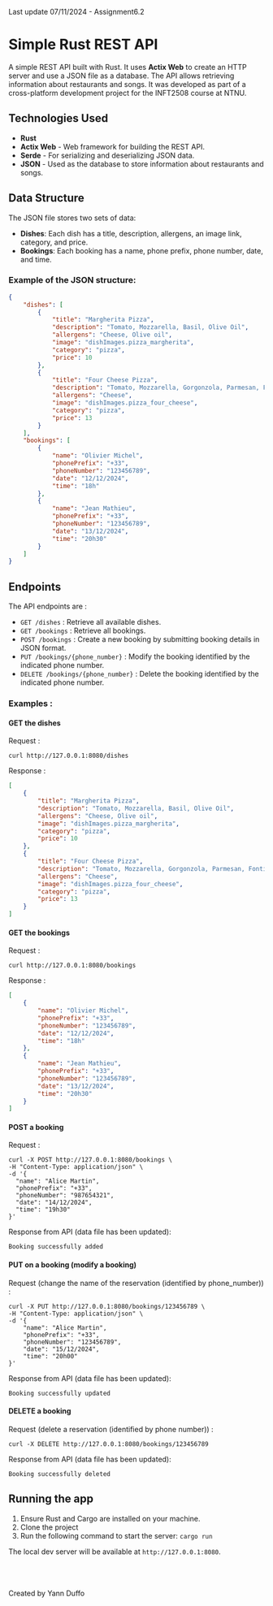 Last update 07/11/2024 - Assignment6.2

# Simple Rust REST API

A simple REST API built with Rust. It uses **Actix Web** to create an HTTP server and use a JSON file as a database. The API allows retrieving information about restaurants and songs. It was developed as part of a cross-platform development project for the INFT2508 course at NTNU.

## Technologies Used

- **Rust**
- **Actix Web** - Web framework for building the REST API.
- **Serde** - For serializing and deserializing JSON data.
- **JSON** - Used as the database to store information about restaurants and songs.

## Data Structure

The JSON file stores two sets of data:
- **Dishes**: Each dish has a title, description, allergens, an image link, category, and price.
- **Bookings**: Each booking has a name, phone prefix, phone number, date, and time.

### Example of the JSON structure:

```json
{
    "dishes": [
        {
            "title": "Margherita Pizza",
            "description": "Tomato, Mozzarella, Basil, Olive Oil",
            "allergens": "Cheese, Olive oil",
            "image": "dishImages.pizza_margherita",
            "category": "pizza",
            "price": 10
        },
        {
            "title": "Four Cheese Pizza",
            "description": "Tomato, Mozzarella, Gorgonzola, Parmesan, Fontina, Provolone",
            "allergens": "Cheese",
            "image": "dishImages.pizza_four_cheese",
            "category": "pizza",
            "price": 13
        }
    ],
    "bookings": [
        {
            "name": "Olivier Michel",
            "phonePrefix": "+33",
            "phoneNumber": "123456789",
            "date": "12/12/2024",
            "time": "18h"
        },
        {
            "name": "Jean Mathieu",
            "phonePrefix": "+33",
            "phoneNumber": "123456789",
            "date": "13/12/2024",
            "time": "20h30"
        }
    ]
}
```

## Endpoints

The API endpoints are : 
- ```GET /dishes``` : Retrieve all available dishes.
- ```GET /bookings``` : Retrieve all bookings.
- ```POST /bookings``` : Create a new booking by submitting booking details in JSON format.
- ```PUT /bookings/{phone_number}``` : Modify the booking identified by the indicated phone number.
- ```DELETE /bookings/{phone_number}``` : Delete the booking identified by the indicated phone number.

### Examples :
#### GET the dishes
Request : 
```
curl http://127.0.0.1:8080/dishes
```
Response : 
```json
[
    {
        "title": "Margherita Pizza",
        "description": "Tomato, Mozzarella, Basil, Olive Oil",
        "allergens": "Cheese, Olive oil",
        "image": "dishImages.pizza_margherita",
        "category": "pizza",
        "price": 10
    },
    {
        "title": "Four Cheese Pizza",
        "description": "Tomato, Mozzarella, Gorgonzola, Parmesan, Fontina, Provolone",
        "allergens": "Cheese",
        "image": "dishImages.pizza_four_cheese",
        "category": "pizza",
        "price": 13
    }
]
```

#### GET the bookings
Request : 
```
curl http://127.0.0.1:8080/bookings
```
Response : 
```json
[
    {
        "name": "Olivier Michel",
        "phonePrefix": "+33",
        "phoneNumber": "123456789",
        "date": "12/12/2024",
        "time": "18h"
    },
    {
        "name": "Jean Mathieu",
        "phonePrefix": "+33",
        "phoneNumber": "123456789",
        "date": "13/12/2024",
        "time": "20h30"
    }
]
```


#### POST a booking
Request : 
```
curl -X POST http://127.0.0.1:8080/bookings \
-H "Content-Type: application/json" \
-d '{
  "name": "Alice Martin",
  "phonePrefix": "+33",
  "phoneNumber": "987654321",
  "date": "14/12/2024",
  "time": "19h30"
}'
```
Response from API (data file has been updated): 
```
Booking successfully added
```

#### PUT on a booking (modify a booking)
Request (change the name of the reservation (identified by phone_number)) : 
```
curl -X PUT http://127.0.0.1:8080/bookings/123456789 \
-H "Content-Type: application/json" \
-d '{
    "name": "Alice Martin",
    "phonePrefix": "+33",
    "phoneNumber": "123456789",
    "date": "15/12/2024",
    "time": "20h00"
}'
```
Response from API (data file has been updated): 
```
Booking successfully updated
```

#### DELETE a booking
Request (delete a reservation (identified by phone number)) : 
```
curl -X DELETE http://127.0.0.1:8080/bookings/123456789
```
Response from API (data file has been updated): 
```
Booking successfully deleted
```

## Running the app 

1. Ensure Rust and Cargo are installed on your machine.
2. Clone the project 
3. Run the following command to start the server: ```cargo run```

The local dev server will be available at ```http://127.0.0.1:8080```.


<br>
<br>
<br>
Created by Yann Duffo